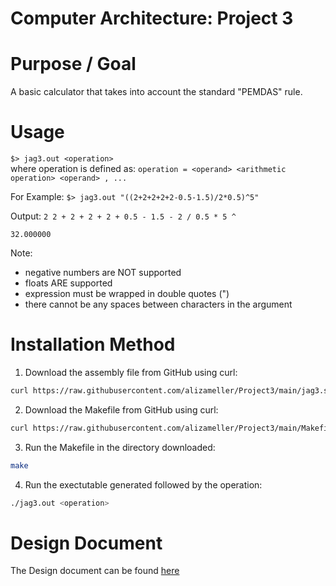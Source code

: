 # Computer Architecture: Project 3 
# Purpose / Goal
A basic calculator that takes into account the standard "PEMDAS" rule. 
# Usage
``` $> jag3.out <operation> ```  
where operation is defined as:
``` operation = <operand> <arithmetic operation> <operand> , ... ```
  
For Example: 
``` $> jag3.out "((2+2+2+2+2-0.5-1.5)/2*0.5)^5" ```

Output:
``` 2 2 + 2 + 2 + 2 + 0.5 - 1.5 - 2 / 0.5 * 5 ^  ``` 

``` 32.000000 ```

Note:
- negative numbers are NOT supported
- floats ARE supported
- expression must be wrapped in double quotes (")
- there cannot be any spaces between characters in the argument

# Installation Method
1. Download the assembly file from GitHub using curl:
```bash
curl https://raw.githubusercontent.com/alizameller/Project3/main/jag3.s --output jag3.s
```
2. Download the Makefile from GitHub using curl: 
```bash
curl https://raw.githubusercontent.com/alizameller/Project3/main/Makefile --output Makefile
```
3. Run the Makefile in the directory downloaded: 
```bash
make
```
4. Run the exectutable generated followed by the operation: 
```bash
./jag3.out <operation>
```

# Design Document
The Design document can be found [here](https://github.com/alizameller/Project3/files/6476386/Design.Document.-.Project.3.pdf)

